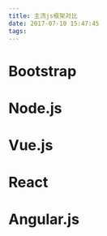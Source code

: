 ```yaml
---
title: 主流js框架对比
date: 2017-07-10 15:47:45
tags:
---
```


# Bootstrap





# Node.js





# Vue.js



# React



# Angular.js



